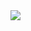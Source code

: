 <a href="https://github.com/DEVELOPERPAOLOX">
    <img src="https://cardivo.vercel.app/api?name=+S+P+E+C+T+R+U+M&description=&image=https://i.ibb.co/sCLwMHB/new-image.png&backgroundColor=%23ecf0f1&instagram=@spectrum.ofc&whatsapp=Matías_Crypto&pattern=leaf&colorPattern=%23eaeaea" />
</a>
